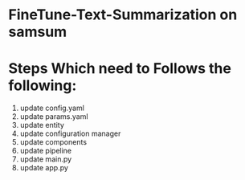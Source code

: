 # FineTune-Text-Summarization on samsum

# Steps Which need to Follows the following:

1. update config.yaml
2. update params.yaml
3. update entity
4. update configuration manager
5. update components
6. update pipeline
7. update main.py
8. update app.py

